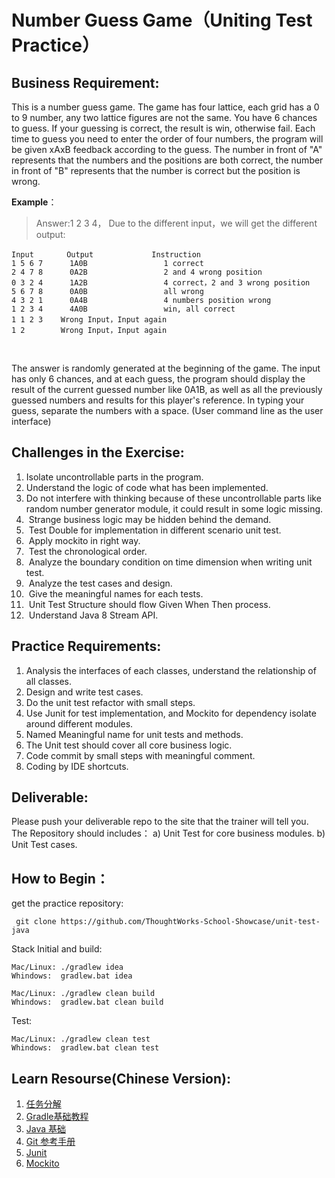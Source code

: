 # Number Guess Game（Uniting Test Practice）

## Business Requirement:

This is a number guess game. The game has four lattice, each grid has a 0 to 9 number, any two lattice figures are not the same. You have 6 chances to guess. If your guessing is correct, the result is win, otherwise fail. Each time to guess you need to enter the order of four numbers, the program will be given xAxB feedback according to the guess. The number in front of "A" represents that the numbers and the positions are both correct, the number in front of "B" represents that the number is correct but the position is wrong.
 

**Example**：

> Answer:1 2 3 4， Due to the different input，we will get the different output:
 
```
Input　　    Output             Instruction
1 5 6 7      1A0B                 1 correct
2 4 7 8      0A2B                 2 and 4 wrong position 
0 3 2 4      1A2B                 4 correct，2 and 3 wrong position
5 6 7 8      0A0B                 all wrong
4 3 2 1      0A4B                 4 numbers position wrong
1 2 3 4      4A0B                 win, all correct
1 1 2 3    Wrong Input，Input again
1 2        Wrong Input，Input again
```
 

The answer is randomly generated at the beginning of the game. The input has only 6 chances, and at each guess, the program should display the result of the current guessed number like 0A1B, as well as all the previously guessed numbers and results for this player's reference. 
In typing your guess, separate the numbers with a space.
(User command line as the user interface)

## Challenges in the Exercise:

1. Isolate uncontrollable parts in the program.
2. Understand the logic of code what has been implemented.
3.	Do not interfere with thinking because of these uncontrollable parts like random number generator module, it could result in some logic missing.
4.	 Strange business logic may be hidden behind the demand.
5.	 Test Double for implementation in different scenario unit test.
6.	 Apply mockito in right way.
7.	 Test the chronological order.
8.	 Analyze the boundary condition on time dimension when writing unit test.
9.	 Analyze the test cases and design.
10.	 Give the meaningful names for each tests.
11.	 Unit Test Structure should flow Given When Then process.
12.	 Understand Java 8 Stream API.

## Practice Requirements:

1. Analysis the interfaces of each classes, understand the relationship of all classes.
2. Design and write test cases.
3. Do the unit test refactor with small steps.
4. Use Junit for test implementation, and Mockito for dependency isolate around different modules.
5. Named Meaningful name for unit tests and methods.
6. The Unit test should cover all core business logic.
7. Code commit by small steps with meaningful comment.
8. Coding by IDE shortcuts.

## Deliverable:
Please push your deliverable repo to the site that the trainer will tell you.  The Repository should includes：
a)	Unit Test for core business modules.
b)	Unit Test cases.

## How to Begin：

get the practice repository:
```
 git clone https://github.com/ThoughtWorks-School-Showcase/unit-test-java
```

Stack Initial and build:

```
Mac/Linux: ./gradlew idea   
Whindows:  gradlew.bat idea  
```
```
Mac/Linux: ./gradlew clean build   
Whindows:  gradlew.bat clean build 
```

Test:
```
Mac/Linux: ./gradlew clean test 
Whindows:  gradlew.bat clean test
```

## Learn Resourse(Chinese Version):

1. [任务分解](https://www.zybuluo.com/jtong/note/504192)
2. [Gradle基础教程](http://tutorials.jenkov.com/gradle/gradle-tutorial.html)
3. [Java 基础](http://www.runoob.com/java/java-tutorial.html)
4. [Git 参考手册](http://gitref.org/zh/index.html)
5. [Junit](http://junit.org/junit5/docs/current/user-guide/#writing-tests-assertions)
6. [Mockito](http://site.mockito.org/)
